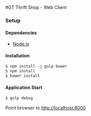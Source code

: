 #GT Thrift Shop - Web Client

### Setup

#### Dependencies

* [Node.js](http://nodejs.org)

#### Installation

```sh
$ npm install -g gulp bower
$ npm install
$ bower install
```

#### Application Start

```sh
$ gulp debug
```

Point browser to [http://localhost:8000](http://localhost:8000)
